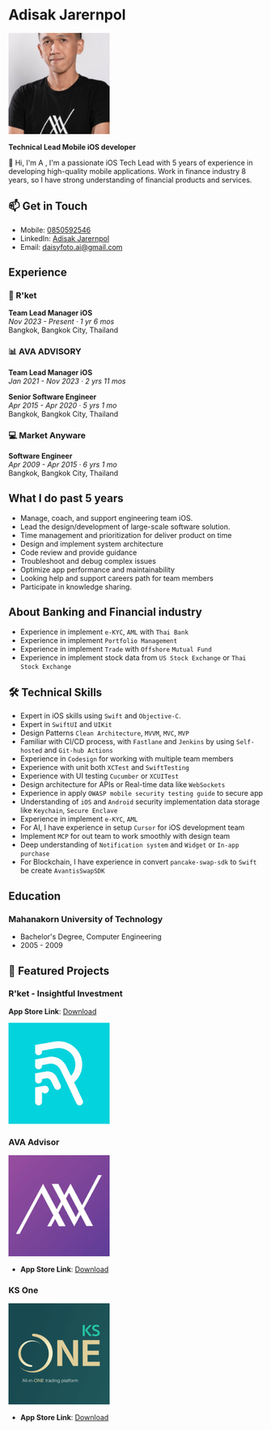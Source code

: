 # Adisak Jarernpol

<img src="sources/profile.png" width="200" alt="Adisak Jarernpol">

**Technical Lead Mobile iOS developer**

👋 Hi, I'm A , I'm a passionate iOS Tech Lead with 5 years of experience in developing high-quality mobile applications.
Work in finance industry 8 years, so I have strong understanding of financial products and services.

## 📫 Get in Touch
- Mobile: [0850592546](tel:+66850592546)
- LinkedIn: [Adisak Jarernpol](https://www.linkedin.com/in/daisyfoto/)
- Email: daisyfoto.ai@gmail.com

## Experience

### 🚀 R'ket
**Team Lead Manager iOS**  
*Nov 2023 - Present · 1 yr 6 mos*  
Bangkok, Bangkok City, Thailand 

### 📊 AVA ADVISORY
**Team Lead Manager iOS**  
*Jan 2021 - Nov 2023 · 2 yrs 11 mos*  

**Senior Software Engineer**  
*Apr 2015 - Apr 2020 · 5 yrs 1 mo*  
Bangkok, Bangkok City, Thailand 

### 💻 Market Anyware
**Software Engineer**  
*Apr 2009 - Apr 2015 · 6 yrs 1 mo*  
Bangkok, Bangkok City, Thailand 

## What I do past 5 years
- Manage, coach, and support engineering team iOS.
- Lead the design/development of large-scale software solution.
- Time management and prioritization for deliver product on time
- Design and implement system architecture
- Code review and provide guidance
- Troubleshoot and debug complex issues
- Optimize app performance and maintainability
- Looking help and support careers path for team members
- Participate in knowledge sharing.

## About Banking and Financial industry
- Experience in implement `e-KYC`, `AML` with `Thai Bank`
- Experience in implement `Portfolio Management`
- Experience in implement `Trade` with `Offshore` `Mutual Fund`
- Experience in implement stock data from `US Stock Exchange` or `Thai Stock Exchange`

## 🛠 Technical Skills
- Expert in iOS skills using `Swift` and `Objective-C`.
- Expert in `SwiftUI` and `UIKit`
- Design Patterns `Clean Architecture`, `MVVM`, `MVC`, `MVP`
- Familiar with CI/CD process, with `Fastlane` and `Jenkins` by using `Self-hosted` and `Git-hub Actions`
- Experience in `Codesign` for working with multiple team members
- Experience with unit both `XCTest` and `SwiftTesting`
- Experience with UI testing `Cucumber` or `XCUITest`
- Design architecture for APIs or Real-time data like `WebSockets`
- Experience in apply `OWASP mobile security testing guide` to secure app
- Understanding of `iOS` and `Android` security implementation data storage like `Keychain`, `Secure Enclave`
- Experience in implement `e-KYC`, `AML`
- For AI, I have experience in setup `Cursor` for iOS development team
- Implement `MCP` for out team to work smoothly with design team
- Deep understanding of `Notification system` and `Widget` or `In-app purchase`
- For Blockchain, I have experience in convert `pancake-swap-sdk` to `Swift` be create `AvantisSwapSDK`

## Education
### Mahanakorn University of Technology
- Bachelor's Degree, Computer Engineering
- 2005 - 2009

## 📱 Featured Projects

### R'ket - Insightful Investment
**App Store Link**: [Download](https://apps.apple.com/th/app/rket-insightful-investment/id6445971302)

<img src="sources/rket.png" width="200">

### AVA Advisor
<img src="sources/ava.png" width="200">

- **App Store Link**: [Download](https://apps.apple.com/th/app/ava-advisor/id1204640737)

### KS One
<img src="sources/ksone.png" width="200">

- **App Store Link**: [Download](https://apps.apple.com/th/app/ks-one/id1605525381?l=th)
